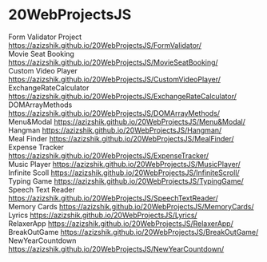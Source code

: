 # 20WebProjectsJS

Form Validator Project https://azizshik.github.io/20WebProjectsJS/FormValidator/ <br>
Movie Seat Booking https://azizshik.github.io/20WebProjectsJS/MovieSeatBooking/ <br>
Custom Video Player https://azizshik.github.io/20WebProjectsJS/CustomVideoPlayer/ <br>
ExchangeRateCalculator https://azizshik.github.io/20WebProjectsJS/ExchangeRateCalculator/ <br>
DOMArrayMethods https://azizshik.github.io/20WebProjectsJS/DOMArrayMethods/ <br>
Menu&Modal https://azizshik.github.io/20WebProjectsJS/Menu&Modal/ <br>
Hangman https://azizshik.github.io/20WebProjectsJS/Hangman/ <br>
Meal Finder https://azizshik.github.io/20WebProjectsJS/MealFinder/ <br>
Expense Tracker https://azizshik.github.io/20WebProjectsJS/ExpenseTracker/ <br>
Music Player https://azizshik.github.io/20WebProjectsJS/MusicPlayer/ <br>
Infinite Scoll https://azizshik.github.io/20WebProjectsJS/InfiniteScroll/ <br>
Typing Game https://azizshik.github.io/20WebProjectsJS/TypingGame/ <br>
Speech Text Reader https://azizshik.github.io/20WebProjectsJS/SpeechTextReader/ <br>
Memory Cards https://azizshik.github.io/20WebProjectsJS/MemoryCards/ <br>
Lyrics https://azizshik.github.io/20WebProjectsJS/Lyrics/ <br>
RelaxerApp https://azizshik.github.io/20WebProjectsJS/RelaxerApp/ <br>
BreakOutGame https://azizshik.github.io/20WebProjectsJS/BreakOutGame/ <br>
NewYearCountdown https://azizshik.github.io/20WebProjectsJS/NewYearCountdown/ <br>
